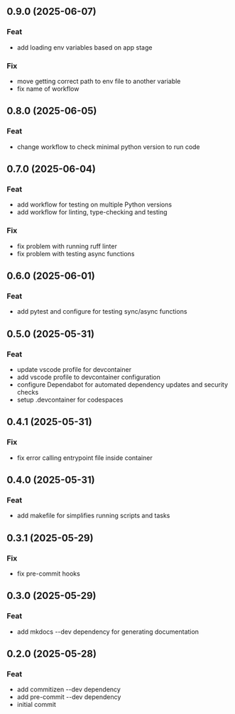 ## 0.9.0 (2025-06-07)

### Feat

- add loading env variables based on app stage

### Fix

- move getting correct path to env file to another variable
- fix name of workflow

## 0.8.0 (2025-06-05)

### Feat

- change workflow to check minimal python version to run code

## 0.7.0 (2025-06-04)

### Feat

- add workflow for testing on multiple Python versions
- add workflow for linting, type-checking and testing

### Fix

- fix problem with running ruff linter
- fix problem with testing async functions

## 0.6.0 (2025-06-01)

### Feat

- add pytest and configure for testing sync/async functions

## 0.5.0 (2025-05-31)

### Feat

- update vscode profile for devcontainer
- add vscode profile to devcontainer configuration
- configure Dependabot for automated dependency updates and security checks
- setup .devcontainer for codespaces

## 0.4.1 (2025-05-31)

### Fix

- fix error calling entrypoint file inside container

## 0.4.0 (2025-05-31)

### Feat

- add makefile for simplifies running scripts and tasks

## 0.3.1 (2025-05-29)

### Fix

- fix pre-commit hooks

## 0.3.0 (2025-05-29)

### Feat

- add mkdocs --dev dependency for generating documentation

## 0.2.0 (2025-05-28)

### Feat

- add commitizen --dev dependency
- add pre-commit --dev dependency
- initial commit
